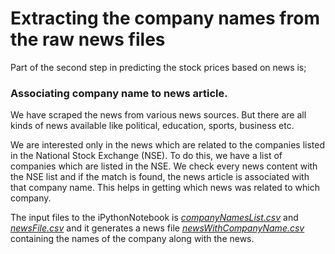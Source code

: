 # Extracting the company names from the raw news files
Part of the second step in predicting the stock prices based on news is;
### Associating company name to news article.

We have scraped the news from various news sources. But there are all kinds of news available like political, education, sports, business etc.

We are interested only in the news which are related to the companies listed in the National Stock Exchange (NSE). To do this, we have a list of companies which are listed in the NSE.
We check every news content with the NSE list and if the match is found, the news article is associated with that company name.
This helps in getting which news was related to which company.

The input files to the iPythonNotebook is [_companyNamesList.csv_](https://github.com/Sabertoothtech/Extracting-Company-names-from-NEWS/blob/master/companyNamesList.csv) and [_newsFile.csv_](https://github.com/Sabertoothtech/Extracting-Company-names-from-NEWS/blob/master/newsFile.csv) and it generates a news file [_newsWithCompanyName.csv_](https://github.com/Sabertoothtech/Extracting-Company-names-from-NEWS/blob/master/newsWithCompanyName.csv) containing the names of the company along with the news.
